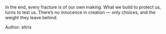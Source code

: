 In the end, every fracture is of our own making. What we build to protect us, turns to test us. There’s no innocence in creation — only choices, and the weight they leave behind.

Author: eltrix
